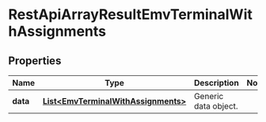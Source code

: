 
# RestApiArrayResultEmvTerminalWithAssignments

## Properties
Name | Type | Description | Notes
------------ | ------------- | ------------- | -------------
**data** | [**List&lt;EmvTerminalWithAssignments&gt;**](EmvTerminalWithAssignments.md) | Generic data object. | 



